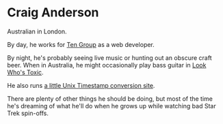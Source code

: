 # Craig Anderson

Australian in London.

By day, he works for [Ten Group](https://www.tengroup.com) as a web developer.

By night, he's probably seeing live music or hunting out an obscure craft beer. When in Australia, he might occasionally play bass guitar in [Look Who's Toxic](http://lookwhostoxic.com).

He also runs [a little Unix Time­stamp conversion site](https://www.unixtimesta.mp).

There are plenty of other things he should be doing, but most of the time he's dreaming of what he'll do when he grows up while watching bad Star Trek spin-offs.

